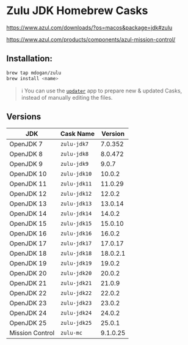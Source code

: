 # Zulu JDK Homebrew Casks

https://www.azul.com/downloads/?os=macos&package=jdk#zulu

https://www.azul.com/products/components/azul-mission-control/

## Installation:

```bash
brew tap mdogan/zulu
brew install <name>
```

> :information_source: You can use the [`updater`](updater) app to prepare new & updated Casks, instead of manually editing the files.


## Versions

| JDK | Cask Name | Version |
|--|--|--|
| OpenJDK 7 | `zulu-jdk7` | 7.0.352 |
| OpenJDK 8 | `zulu-jdk8` | 8.0.472 |
| OpenJDK 9 | `zulu-jdk9` | 9.0.7 |
| OpenJDK 10 | `zulu-jdk10` | 10.0.2 |
| OpenJDK 11 | `zulu-jdk11` | 11.0.29 |
| OpenJDK 12 | `zulu-jdk12` | 12.0.2 |
| OpenJDK 13 | `zulu-jdk13` | 13.0.14 |
| OpenJDK 14 | `zulu-jdk14` | 14.0.2 |
| OpenJDK 15 | `zulu-jdk15` | 15.0.10 |
| OpenJDK 16 | `zulu-jdk16` | 16.0.2 |
| OpenJDK 17 | `zulu-jdk17` | 17.0.17 |
| OpenJDK 18 | `zulu-jdk18` | 18.0.2.1 |
| OpenJDK 19 | `zulu-jdk19` | 19.0.2 |
| OpenJDK 20 | `zulu-jdk20` | 20.0.2 |
| OpenJDK 21 | `zulu-jdk21` | 21.0.9 |
| OpenJDK 22 | `zulu-jdk22` | 22.0.2 |
| OpenJDK 23 | `zulu-jdk23` | 23.0.2 |
| OpenJDK 24 | `zulu-jdk24` | 24.0.2 |
| OpenJDK 25 | `zulu-jdk25` | 25.0.1 |
| Mission Control | `zulu-mc` | 9.1.0.25 |
